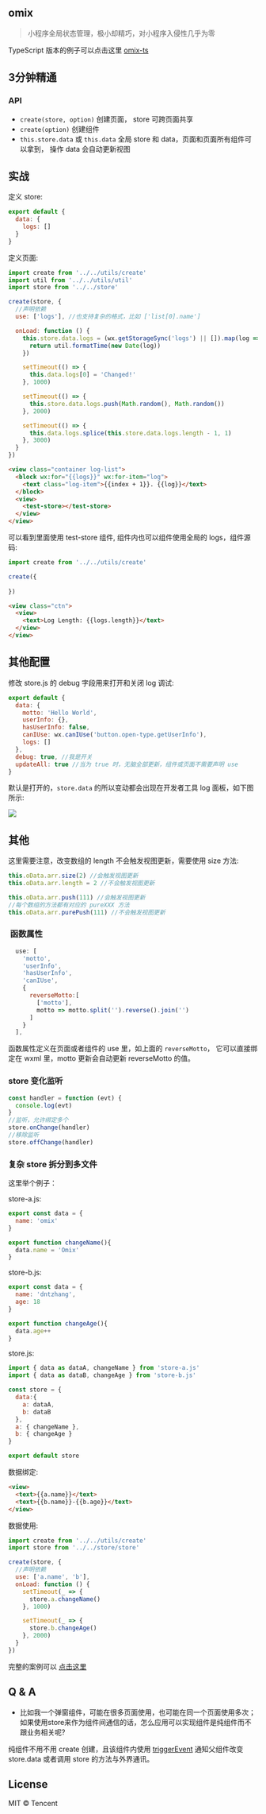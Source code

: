 ## omix

> 小程序全局状态管理，极小却精巧，对小程序入侵性几乎为零

TypeScript 版本的例子可以点击这里 [omix-ts](https://github.com/Tencent/omi/tree/master/packages/omix-ts)

## 3分钟精通 

### API

* `create(store, option)`     创建页面， store 可跨页面共享
* `create(option)`            创建组件
* `this.store.data` 或 `this.data`   全局 store 和 data，页面和页面所有组件可以拿到， 操作 data 会自动更新视图

## 实战

定义 store:

```js
export default {
  data: {
    logs: []
  }
}
```

定义页面:

```js
import create from '../../utils/create'
import util from '../../utils/util'
import store from '../../store'

create(store, {
  //声明依赖
  use: ['logs'], //也支持复杂的格式，比如 ['list[0].name']

  onLoad: function () {
    this.store.data.logs = (wx.getStorageSync('logs') || []).map(log => {
      return util.formatTime(new Date(log))
    })

    setTimeout(() => {
      this.data.logs[0] = 'Changed!'
    }, 1000)

    setTimeout(() => {
      this.store.data.logs.push(Math.random(), Math.random())
    }, 2000)

    setTimeout(() => {
      this.data.logs.splice(this.store.data.logs.length - 1, 1)
    }, 3000)
  }
})
```

```html
<view class="container log-list">
  <block wx:for="{{logs}}" wx:for-item="log">
    <text class="log-item">{{index + 1}}. {{log}}</text>
  </block>
  <view>
    <test-store></test-store>
  </view>
</view>
```

可以看到里面使用 test-store 组件, 组件内也可以组件使用全局的 logs，组件源码:

```js
import create from '../../utils/create'

create({
  
})
```

```html
<view class="ctn">
  <view>
    <text>Log Length: {{logs.length}}</text>
  </view>
</view>
```


## 其他配置

修改 store.js 的 debug 字段用来打开和关闭 log 调试:

```js
export default {
  data: {
    motto: 'Hello World',
    userInfo: {},
    hasUserInfo: false,
    canIUse: wx.canIUse('button.open-type.getUserInfo'),
    logs: []
  },
  debug: true, //我是开关
  updateAll: true //当为 true 时，无脑全部更新，组件或页面不需要声明 use
}
```

默认是打开的，`store.data` 的所以变动都会出现在开发者工具 log 面板，如下图所示:

![](../../assets/omix.png)

## 其他

这里需要注意，改变数组的 length 不会触发视图更新，需要使用 size 方法:

```js
this.oData.arr.size(2) //会触发视图更新
this.oData.arr.length = 2 //不会触发视图更新

this.oData.arr.push(111) //会触发视图更新
//每个数组的方法都有对应的 pureXXX 方法
this.oData.arr.purePush(111) //不会触发视图更新
```

###  函数属性

```js
  use: [
    'motto',
    'userInfo',
    'hasUserInfo',
    'canIUse',
    {
      reverseMotto:[
        ['motto'],
        motto => motto.split('').reverse().join('')
      ]
    }
  ],
```

函数属性定义在页面或者组件的 use 里，如上面的 `reverseMotto`， 它可以直接绑定在 wxml 里，motto 更新会自动更新 reverseMotto 的值。

### store 变化监听

```js
const handler = function (evt) {
  console.log(evt)
}
//监听，允许绑定多个
store.onChange(handler)
//移除监听
store.offChange(handler) 
```

### 复杂 store 拆分到多文件

这里举个例子：

store-a.js:

```js
export const data = {
  name: 'omix'
}

export function changeName(){
  data.name = 'Omix'
}
```

store-b.js:

```js
export const data = {
  name: 'dntzhang',
  age: 18
}

export function changeAge(){
  data.age++
}
```

store.js:

```js
import { data as dataA, changeName } from 'store-a.js'
import { data as dataB, changeAge } from 'store-b.js'

const store = {
  data:{
    a: dataA,
    b: dataB
  },
  a: { changeName },
  b: { changeAge }
}

export default store
```

数据绑定:

```html
<view>
  <text>{{a.name}}</text>
  <text>{{b.name}}-{{b.age}}</text>
</view>
```

数据使用:

```js
import create from '../../utils/create'
import store from '../../store/store'

create(store, {
  //声明依赖
  use: ['a.name', 'b'],
  onLoad: function () {
    setTimeout(_ => {
      store.a.changeName()
    }, 1000)

    setTimeout(_ => {
      store.b.changeAge()
    }, 2000)
  }
})
```

完整的案例可以 [点击这里](https://github.com/Tencent/omi/tree/master/packages/omix-multi-store)

## Q & A

* 比如我一个弹窗组件，可能在很多页面使用，也可能在同一个页面使用多次；如果使用store来作为组件间通信的话，怎么应用可以实现组件是纯组件而不跟业务相关呢?

纯组件不用不用 create 创建，且该组件内使用 [triggerEvent](https://developers.weixin.qq.com/miniprogram/dev/framework/custom-component/events.html) 通知父组件改变 store.data 或者调用 store 的方法与外界通讯。

## License

MIT © Tencent
